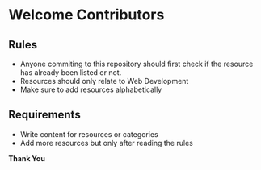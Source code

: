 # Welcome Contributors

## Rules

* Anyone commiting to this repository should first check if the resource has already been listed or not.
* Resources should only relate to Web Development
* Make sure to add resources alphabetically
## Requirements

* Write content for resources or categories
* Add more resources but only after reading the rules

**Thank You**
